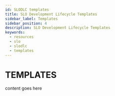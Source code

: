 ```yaml
---
id: SLODLC templates
title: SLO Development Lifecycle Templates
sidebar_label: Templates
sidebar_position: 4
description: SLO Development Lifecycle Templates
keywords:
  - resources
  - slo
  - slodlc
  - templates
---
```

# TEMPLATES

content goes here

